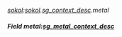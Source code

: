 _[sokol](../../modules/sokol/sokol-module.md):[sokol](../../modules/sokol/sokol-module.md).[sg\_context\_desc](../../modules/sokol/sokol-sg_context_desc.md).metal_
##### Field metal:[sg_metal_context_desc](../../modules/sokol/sokol-sg_metal_context_desc.md)
